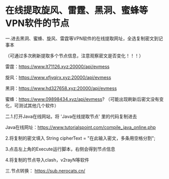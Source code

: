 # 在线提取旋风、雷霆、黑洞、蜜蜂等VPN软件的节点

一.进去黑洞、蜜蜂、旋风、雷霆等VPN软件的在线提取网址，全选复制密文到记事本

（可通过多次刷新提取多个节点信息，注意观察密文是否变化！！！）

雷霆：https://www.lt71126.xyz:20000/api/evmess

旋风：https://www.xfjyqirx.xyz:20000/api/evmess

黑洞：https://www.hd327658.xyz:20000/api/evmess

蜜蜂：https://www.09898434.xyz/api/evmess? （可能出现刷新后密文没有变化，可测试其他几个软件）

二.1.打开Java在线网站，将 'Java在线提取节点' 里的代码复制进去

Java在线网址：https://www.tutorialspoint.com/compile_java_online.php

2.将复制的密文填入 String cipherText = "在此输入密文，多条用空格分割";

3.点击左上角的Execute运行脚本，右侧会得到节点信息

4.将复制的节点导入clash，v2rayN等软件

三.节点转换：
https://sub.nerocats.cn/
